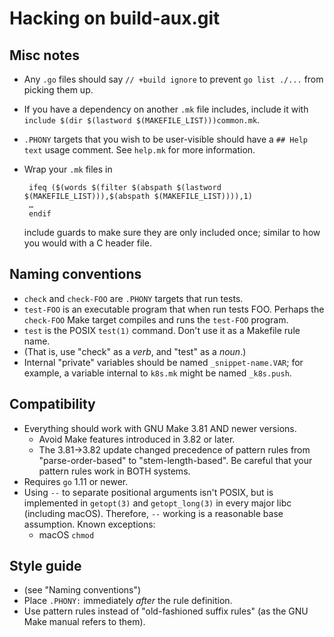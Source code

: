 # Hacking on build-aux.git

## Misc notes

 - Any `.go` files should say `// +build ignore` to prevent `go list
   ./...` from picking them up.
 - If you have a dependency on another `.mk` file includes, include it
   with `include $(dir $(lastword $(MAKEFILE_LIST)))common.mk`.
 - `.PHONY` targets that you wish to be user-visible should have a `##
   Help text` usage comment.  See `help.mk` for more information.
 - Wrap your `.mk` files in

		ifeq ($(words $(filter $(abspath $(lastword $(MAKEFILE_LIST))),$(abspath $(MAKEFILE_LIST)))),1)
		…
		endif

   include guards to make sure they are only included once; similar to
   how you would with a C header file.

## Naming conventions

 - `check` and `check-FOO` are `.PHONY` targets that run tests.
 - `test-FOO` is an executable program that when run tests FOO.
   Perhaps the `check-FOO` Make target compiles and runs the
   `test-FOO` program.
 - `test` is the POSIX `test(1)` command.  Don't use it as a Makefile
   rule name.
 - (That is, use "check" as a *verb*, and "test" as a *noun*.)
 - Internal "private" variables should be named `_snippet-name.VAR`;
   for example, a variable internal to `k8s.mk` might be named
   `_k8s.push`.

## Compatibility

 - Everything should work with GNU Make 3.81 AND newer versions.
   * Avoid Make features introduced in 3.82 or later.
   * The 3.81→3.82 update changed precedence of pattern rules from
     "parse-order-based" to "stem-length-based".  Be careful that your
     pattern rules work in BOTH systems.
 - Requires `go` 1.11 or newer.
 - Using `--` to separate positional arguments isn't POSIX, but is
   implemented in `getopt(3)` and `getopt_long(3)` in every major libc
   (including macOS).  Therefore, `--` working is a reasonable base
   assumption.  Known exceptions:
    * macOS `chmod`

## Style guide

 - (see "Naming conventions")
 - Place `.PHONY:` immediately *after* the rule definition.
 - Use pattern rules instead of "old-fashioned suffix rules" (as the
   GNU Make manual refers to them).
